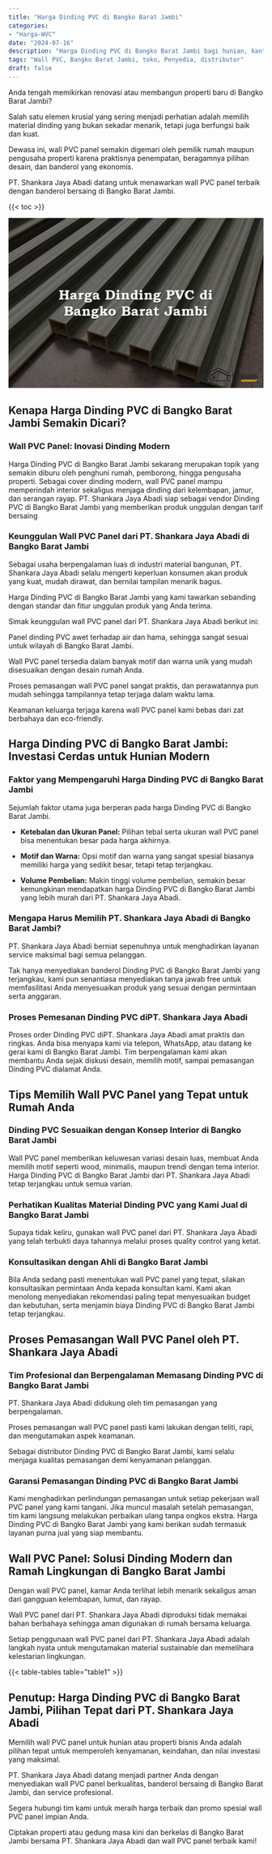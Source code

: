 ```yaml
---
title: "Harga Dinding PVC di Bangko Barat Jambi"
categories: 
- "Harga-WVC"
date: "2024-07-16"
description: "Harga Dinding PVC di Bangko Barat Jambi bagi hunian, kantor, dan gerai. Produk unggulan, pilihan motif, pilihan warna menarik, dengan servis instalasi ditangani oleh tenaga ahli profesional dan jaminan resmi!|Layanan distribusi Dinding PVC di Bangko Barat Jambi untuk keperluan tempat tinggal, office, atau ritel, beserta produk unggulan dan pemasangan oleh tim berpengalaman serta jaminan resmi.|Alternatif Dinding PVC di Bangko Barat Jambi yang andal untuk rumah, kantor, serta gerai, bersama panel unggulan dan pemasangan ditangani oleh tenaga ahli profesional dan garansi resmi.|Distribusi Dinding PVC di Bangko Barat Jambi untuk rumah, office, serta ritel, dengan material berkualitas dan instalasi dikerjakan oleh tenaga ahli berpengalaman, disertai beserta jaminan resmi.}"
tags: "Wall PVC, Bangko Barat Jambi, toko, Penyedia, distributor"
draft: false
---
```


Anda tengah memikirkan renovasi atau membangun properti baru di Bangko Barat Jambi?

Salah satu elemen krusial yang sering menjadi perhatian adalah memilih material dinding yang bukan sekadar menarik, tetapi juga berfungsi baik dan kuat.

Dewasa ini, wall PVC panel semakin digemari oleh pemilik rumah maupun pengusaha properti karena praktisnya penempatan, beragamnya pilihan desain, dan banderol yang ekonomis.

PT. Shankara Jaya Abadi datang untuk menawarkan wall PVC panel terbaik dengan banderol bersaing di Bangko Barat Jambi.

{{< toc >}}

![Harga Dinding PVC di Bangko Barat Jambi](/images/Harga-WVC/Harga-Dinding-PVC-di-Bangko-Barat-Jambi.png)


## Kenapa Harga Dinding PVC di Bangko Barat Jambi Semakin Dicari?

### Wall PVC Panel: Inovasi Dinding Modern

Harga Dinding PVC di Bangko Barat Jambi sekarang merupakan topik yang semakin diburu oleh penghuni rumah, pemborong, hingga pengusaha properti. Sebagai cover dinding modern, wall PVC panel mampu memperindah interior sekaligus menjaga dinding dari kelembapan, jamur, dan serangan rayap. PT. Shankara Jaya Abadi siap sebagai vendor Dinding PVC di Bangko Barat Jambi yang memberikan produk unggulan dengan tarif bersaing

### Keunggulan Wall PVC Panel dari PT. Shankara Jaya Abadi di Bangko Barat Jambi

Sebagai usaha berpengalaman luas di industri material bangunan, PT. Shankara Jaya Abadi selalu mengerti keperluan konsumen akan produk yang kuat, mudah dirawat, dan bernilai tampilan menarik bagus.

Harga Dinding PVC di Bangko Barat Jambi yang kami tawarkan sebanding dengan standar dan fitur unggulan produk yang Anda terima.

Simak keunggulan wall PVC panel dari PT. Shankara Jaya Abadi berikut ini:

Panel dinding PVC awet terhadap air dan hama, sehingga sangat sesuai untuk wilayah di Bangko Barat Jambi.

Wall PVC panel tersedia dalam banyak motif dan warna unik yang mudah disesuaikan dengan desain rumah Anda.

Proses pemasangan wall PVC panel sangat praktis, dan perawatannya pun mudah sehingga tampilannya tetap terjaga dalam waktu lama.

Keamanan keluarga terjaga karena wall PVC panel kami bebas dari zat berbahaya dan eco-friendly.

## Harga Dinding PVC di Bangko Barat Jambi: Investasi Cerdas untuk Hunian Modern

### Faktor yang Mempengaruhi Harga Dinding PVC di Bangko Barat Jambi

Sejumlah faktor utama juga berperan pada harga Dinding PVC di Bangko Barat Jambi.

- **Ketebalan dan Ukuran Panel:** Pilihan tebal serta ukuran wall PVC panel bisa menentukan besar pada harga akhirnya.

- **Motif dan Warna:** Opsi motif dan warna yang sangat spesial biasanya memiliki harga yang sedikit besar, tetapi tetap terjangkau.

- **Volume Pembelian:** Makin tinggi volume pembelian, semakin besar kemungkinan mendapatkan harga Dinding PVC di Bangko Barat Jambi yang lebih murah dari PT. Shankara Jaya Abadi.

### Mengapa Harus Memilih PT. Shankara Jaya Abadi di Bangko Barat Jambi?

PT. Shankara Jaya Abadi berniat sepenuhnya untuk menghadirkan layanan service maksimal bagi semua pelanggan.

Tak hanya menyediakan banderol Dinding PVC di Bangko Barat Jambi yang terjangkau, kami pun senantiasa menyediakan tanya jawab free untuk memfasilitasi Anda menyesuaikan produk yang sesuai dengan permintaan serta anggaran.

### Proses Pemesanan Dinding PVC diPT. Shankara Jaya Abadi

Proses order Dinding PVC diPT. Shankara Jaya Abadi amat praktis dan ringkas. Anda bisa menyapa kami via telepon, WhatsApp, atau datang ke gerai kami di Bangko Barat Jambi. Tim berpengalaman kami akan membantu Anda sejak diskusi desain, memilih motif, sampai pemasangan Dinding PVC dialamat Anda.

## Tips Memilih Wall PVC Panel yang Tepat untuk Rumah Anda

### Dinding PVC Sesuaikan dengan Konsep Interior di Bangko Barat Jambi

Wall PVC panel memberikan keluwesan variasi desain luas, membuat Anda memilih motif seperti wood, minimalis, maupun trendi dengan tema interior. Harga Dinding PVC di Bangko Barat Jambi dari PT. Shankara Jaya Abadi tetap terjangkau untuk semua varian.

### Perhatikan Kualitas Material Dinding PVC yang Kami Jual di Bangko Barat Jambi

Supaya tidak keliru, gunakan wall PVC panel dari PT. Shankara Jaya Abadi yang telah terbukti daya tahannya melalui proses quality control yang ketat.

### Konsultasikan dengan Ahli di Bangko Barat Jambi

Bila Anda sedang pasti menentukan wall PVC panel yang tepat, silakan konsultasikan permintaan Anda kepada konsultan kami. Kami akan menolong menyediakan rekomendasi paling tepat menyesuaikan budget dan kebutuhan, serta menjamin biaya Dinding PVC di Bangko Barat Jambi tetap terjangkau.

## Proses Pemasangan Wall PVC Panel oleh PT. Shankara Jaya Abadi

### Tim Profesional dan Berpengalaman Memasang Dinding PVC di Bangko Barat Jambi

PT. Shankara Jaya Abadi didukung oleh tim pemasangan yang berpengalaman.

Proses pemasangan wall PVC panel pasti kami lakukan dengan teliti, rapi, dan mengutamakan aspek keamanan.

Sebagai distributor Dinding PVC di Bangko Barat Jambi, kami selalu menjaga kualitas pemasangan demi kenyamanan pelanggan.

### Garansi Pemasangan Dinding PVC di Bangko Barat Jambi

Kami menghadirkan perlindungan pemasangan untuk setiap pekerjaan wall PVC panel yang kami tangani. Jika muncul masalah setelah pemasangan, tim kami langsung melakukan perbaikan ulang tanpa ongkos ekstra. Harga Dinding PVC di Bangko Barat Jambi yang kami berikan sudah termasuk layanan purna jual yang siap membantu.

## Wall PVC Panel: Solusi Dinding Modern dan Ramah Lingkungan di Bangko Barat Jambi

Dengan wall PVC panel, kamar Anda terlihat lebih menarik sekaligus aman dari gangguan kelembapan, lumut, dan rayap.

Wall PVC panel dari PT. Shankara Jaya Abadi diproduksi tidak memakai bahan berbahaya sehingga aman digunakan di rumah bersama keluarga.

Setiap penggunaan wall PVC panel dari PT. Shankara Jaya Abadi adalah langkah nyata untuk mengutamakan material sustainable dan memelihara kelestarian lingkungan.

{{< table-tables table="table1" >}}

## Penutup: Harga Dinding PVC di Bangko Barat Jambi, Pilihan Tepat dari PT. Shankara Jaya Abadi

Memilih wall PVC panel untuk hunian atau properti bisnis Anda adalah pilihan tepat untuk memperoleh kenyamanan, keindahan, dan nilai investasi yang maksimal.

PT. Shankara Jaya Abadi datang menjadi partner Anda dengan menyediakan wall PVC panel berkualitas, banderol bersaing di Bangko Barat Jambi, dan service profesional.

Segera hubungi tim kami untuk meraih harga terbaik dan promo spesial wall PVC panel impian Anda.

Ciptakan properti atau gedung masa kini dan berkelas di Bangko Barat Jambi bersama PT. Shankara Jaya Abadi dan wall PVC panel terbaik kami!